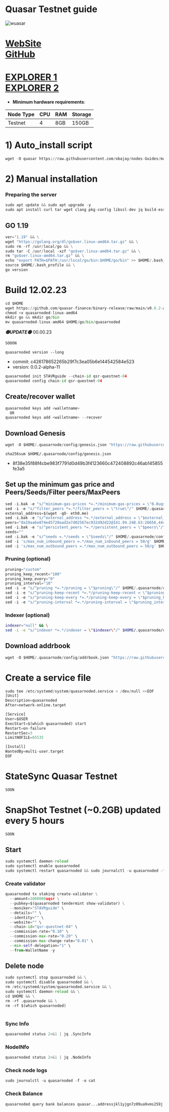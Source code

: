 # Quasar Testnet guide


![wuasar](https://user-images.githubusercontent.com/44331529/219620351-e5199eac-475e-4fc8-b851-242d7fbf9643.png)

[WebSite](https://www.quasar.fi/)\
[GitHub](https://github.com/quasar-finance)
=
[EXPLORER 1](https://explorer.stavr.tech/quasar-mainnet/staking) \
[EXPLORER 2](https://www.mintscan.io/quasar/validators)
=

- **Minimum hardware requirements**:

| Node Type |CPU | RAM  | Storage  | 
|-----------|----|------|----------|
| Testnet   |   4|  8GB | 150GB    |


# 1) Auto_install script
```python
wget -O quasar https://raw.githubusercontent.com/obajay/nodes-Guides/main/Projects/Quasar/quasar && chmod +x quasar && ./quasar
```

# 2) Manual installation

### Preparing the server
```python
sudo apt update && sudo apt upgrade -y
sudo apt install curl tar wget clang pkg-config libssl-dev jq build-essential bsdmainutils git make ncdu gcc git jq chrony liblz4-tool -y
```

## GO 1.19
```python
ver="1.19" && \
wget "https://golang.org/dl/go$ver.linux-amd64.tar.gz" && \
sudo rm -rf /usr/local/go && \
sudo tar -C /usr/local -xzf "go$ver.linux-amd64.tar.gz" && \
rm "go$ver.linux-amd64.tar.gz" && \
echo "export PATH=$PATH:/usr/local/go/bin:$HOME/go/bin" >> $HOME/.bash_profile && \
source $HOME/.bash_profile && \
go version
```

# Build 12.02.23
```python
cd $HOME
wget https://github.com/quasar-finance/binary-release/raw/main/v0.0.2-alpha-11/quasarnoded-linux-amd64
chmod +x quasarnoded-linux-amd64
mkdir go && mkdir go/bin
mv quasarnoded-linux-amd64 $HOME/go/bin/quasarnoded
```

*******🟢UPDATE🟢******* 00.00.23
```python
SOOON
```

`quasarnoded version --long`
- commit: c426178652265b29f7c3ea05b6e144542584e523
- version: 0.0.2-alpha-11

```python
quasarnoded init STAVRguide --chain-id qsr-questnet-04
quasarnoded config chain-id qsr-questnet-04
```    

## Create/recover wallet
```python
quasarnoded keys add <walletname>
  OR
quasarnoded keys add <walletname> --recover
```

## Download Genesis
```python
wget -O $HOME/.quasarnode/config/genesis.json "https://raw.githubusercontent.com/obajay/nodes-Guides/main/Quasar/genesis.json"
```
`sha256sum $HOME/.quasarnode/config/genesis.json`
+ 8f38e35f88f4cbe983f7791d0d49b3f4123660c472408892c46ab145855fe3a5

## Set up the minimum gas price and Peers/Seeds/Filter peers/MaxPeers
```python
sed -i.bak -e "s/^minimum-gas-prices *=.*/minimum-gas-prices = \"0.0uqsr\"/;" ~/.quasarnode/config/app.toml
sed -i -e "s/^filter_peers *=.*/filter_peers = \"true\"/" $HOME/.quasarnode/config/config.toml
external_address=$(wget -qO- eth0.me) 
sed -i.bak -e "s/^external_address *=.*/external_address = \"$external_address:26656\"/" $HOME/.quasarnode/config/config.toml
peers="8a19aa6e874ed5720aad2e7d02567ec932d92d22@141.94.248.63:26656,444b80ce750976df59b88ac2e08d720e1dbbf230@68.183.75.239:26666,20b4f9207cdc9d0310399f848f057621f7251846@222.106.187.13:40606"
sed -i.bak -e "s/^persistent_peers *=.*/persistent_peers = \"$peers\"/" $HOME/.quasarnode/config/config.toml
seeds=""
sed -i.bak -e "s/^seeds =.*/seeds = \"$seeds\"/" $HOME/.quasarnode/config/config.toml
sed -i 's/max_num_inbound_peers =.*/max_num_inbound_peers = 50/g' $HOME/.quasarnode/config/config.toml
sed -i 's/max_num_outbound_peers =.*/max_num_outbound_peers = 50/g' $HOME/.quasarnode/config/config.toml

```
### Pruning (optional)
```python
pruning="custom"
pruning_keep_recent="100"
pruning_keep_every="0"
pruning_interval="10"
sed -i -e "s/^pruning *=.*/pruning = \"$pruning\"/" $HOME/.quasarnode/config/app.toml
sed -i -e "s/^pruning-keep-recent *=.*/pruning-keep-recent = \"$pruning_keep_recent\"/" $HOME/.quasarnode/config/app.toml
sed -i -e "s/^pruning-keep-every *=.*/pruning-keep-every = \"$pruning_keep_every\"/" $HOME/.quasarnode/config/app.toml
sed -i -e "s/^pruning-interval *=.*/pruning-interval = \"$pruning_interval\"/" $HOME/.quasarnode/config/app.toml
```
### Indexer (optional) 
```bash
indexer="null" && \
sed -i -e "s/^indexer *=.*/indexer = \"$indexer\"/" $HOME/.quasarnode/config/config.toml
```

## Download addrbook
```python
wget -O $HOME/.quasarnode/config/addrbook.json "https://raw.githubusercontent.com/obajay/nodes-Guides/main/Quasar/addrbook.json"
```

# Create a service file
```python
sudo tee /etc/systemd/system/quasarnoded.service > /dev/null <<EOF
[Unit]
Description=quasarnoded
After=network-online.target

[Service]
User=$USER
ExecStart=$(which quasarnoded) start
Restart=on-failure
RestartSec=3
LimitNOFILE=65535

[Install]
WantedBy=multi-user.target
EOF
```
# StateSync Quasar Testnet
```python
SOON
```
# SnapShot Testnet (~0.2GB) updated every 5 hours  
```python
SOON
```

## Start
```python
sudo systemctl daemon-reload
sudo systemctl enable quasarnoded
sudo systemctl restart quasarnoded && sudo journalctl -u quasarnoded -f -o cat
```

### Create validator
```python
quasarnoded tx staking create-validator \
  --amount=1000000uqsr \
  --pubkey=$(quasarnoded tendermint show-validator) \
  --moniker="STAVRguide" \
  --details="" \
  --identity="" \
  --website="" \
  --chain-id="qsr-questnet-04" \
  --commission-rate="0.10" \
  --commission-max-rate="0.20" \
  --commission-max-change-rate="0.01" \
  --min-self-delegation="1" \
  --from=WalletName -y
```

## Delete node
```python
sudo systemctl stop quasarnoded && \
sudo systemctl disable quasarnoded && \
rm /etc/systemd/system/quasarnoded.service && \
sudo systemctl daemon-reload && \
cd $HOME && \
rm -rf .quasarnode && \
rm -rf $(which quasarnoded)
```
#
### Sync Info
```python
quasarnoded status 2>&1 | jq .SyncInfo
```
### NodeINfo
```python
quasarnoded status 2>&1 | jq .NodeInfo
```
### Check node logs
```python
sudo journalctl -u quasarnoded -f -o cat
```
### Check Balance
```python
quasarnoded query bank balances quasar...addressjkl1yjgn7z09ua9vms259j
```
